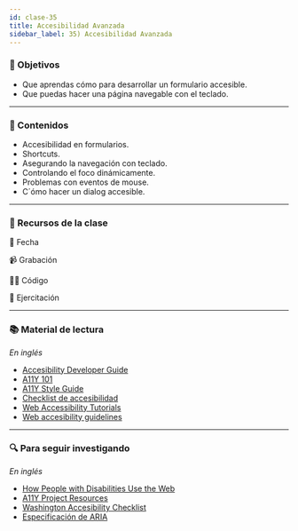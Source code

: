 ```yaml
---
id: clase-35
title: Accesibilidad Avanzada
sidebar_label: 35) Accesibilidad Avanzada
---
```


### 🏁 Objetivos

- Que aprendas cómo para desarrollar un formulario accesible.
- Que puedas hacer una página navegable con el teclado.

---

### 📝 Contenidos

- Accesibilidad en formularios.
- Shortcuts.
- Asegurando la navegación con teclado.
- Controlando el foco dinámicamente.
- Problemas con eventos de mouse.
- C´ómo hacer un dialog accesible.

---

### 🚀 Recursos de la clase

📆 Fecha

📹 Grabación

👩‍💻 Código

💪 Ejercitación

---

### 📚 Material de lectura

_En inglés_

- [Accesibility Developer Guide](https://www.accessibility-developer-guide.com/)
- [A11Y 101](https://a11y-101.com/)
- [A11Y Style Guide](https://a11y-style-guide.com/style-guide/)
- [Checklist de accesibilidad](https://www.a11yproject.com/checklist/)
- [Web Accessibility Tutorials](https://www.w3.org/WAI/tutorials/)
- [Web accesibility guidelines](http://web-accessibility.carnegiemuseums.org/)

---

### 🔍 Para seguir investigando

_En inglés_

- [How People with Disabilities Use the Web](https://www.w3.org/WAI/people-use-web/)
- [A11Y Project Resources](https://www.a11yproject.com/resources/)
- [Washington Accesibility Checklist](https://www.washington.edu/accessibility/checklist/)
- [Especificación de ARIA](https://www.w3.org/TR/wai-aria-practices-1.1/#intro)
